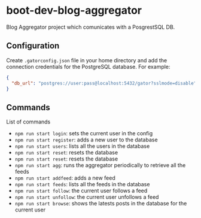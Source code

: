 # boot-dev-blog-aggregator
Blog Aggregator project which comunicates with a PosgrestSQL DB.

## Configuration
Create `.gatorconfig.json` file in your home directory and add the connection credentials for the PostgreSQL database. For example:
```json
{
  "db_url": "postgres://user:pass@localhost:5432/gator?sslmode=disable",
}
```
## Commands

List of commands

- `npm run start login`: sets the current user in the config
- `npm run start register`: adds a new user to the database
- `npm run start users`: lists all the users in the database
- `npm run start reset`: resets the database
- `npm run start reset`: resets the database
- `npm run start agg`: runs the aggregator periodically to retrieve all the feeds
- `npm run start addfeed`: adds a new feed
- `npm run start feeds`: lists all the feeds in the database
- `npm run start follow`: the current user follows a feed
- `npm run start unfollow`: the current user unfollows a feed
- `npm run start browse`: shows the latests posts in the database for the current user

